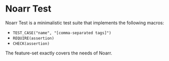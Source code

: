 # Noarr Test

Noarr Test is a minimalistic test suite that implements the following macros:

- `TEST_CASE("name", "[comma-separated tags]")`
- `REQUIRE(assertion)`
- `CHECK(assertion)`

The feature-set exactly covers the needs of Noarr.
